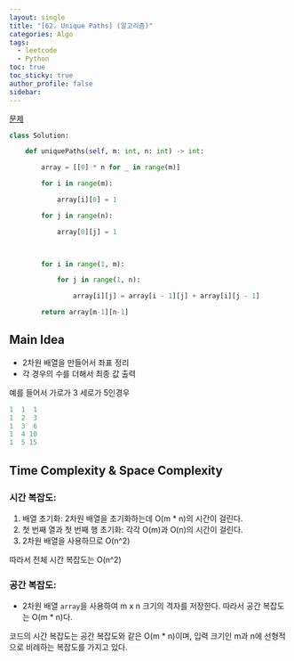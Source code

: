 ```yaml
---
layout: single
title: "[62. Unique Paths] (알고리즘)"
categories: Algo
tags:
  - leetcode
  - Python
toc: true
toc_sticky: true
author_profile: false
sidebar:
---
```


[문제](https://leetcode.com/problems/unique-paths/description/?envType=featured-list&envId=top-interview-questions)

```python
class Solution:

    def uniquePaths(self, m: int, n: int) -> int:

        array = [[0] * n for _ in range(m)]

        for i in range(m):

            array[i][0] = 1

        for j in range(n):

            array[0][j] = 1

  

        for i in range(1, m):

            for j in range(1, n):

                array[i][j] = array[i - 1][j] + array[i][j - 1]

        return array[m-1][n-1]
```

## Main Idea

- 2차원 배열을 만들어서 좌표 정리
- 각 경우의 수를 더해서 최종 값 출력

예를 들어서 가로가 3 세로가 5인경우

```python
1  1  1
1  2  3
1  3  6
1  4 10
1  5 15
```

## Time Complexity & Space Complexity

### 시간 복잡도:

1. 배열 초기화: 2차원 배열을 초기화하는데 O(m * n)의 시간이 걸린다.
2. 첫 번째 열과 첫 번째 행 초기화: 각각 O(m)과 O(n)의 시간이 걸린다.
3. 2차원 배열을 사용하므로 O(n^2)

따라서 전체 시간 복잡도는 O(n^2)

### 공간 복잡도:

- 2차원 배열 `array`을 사용하여 m x n 크기의 격자를 저장한다. 따라서 공간 복잡도는 O(m * n)다.

코드의 시간 복잡도는 공간 복잡도와 같은 O(m * n)이며, 입력 크기인 m과 n에 선형적으로 비례하는 복잡도를 가지고 있다.